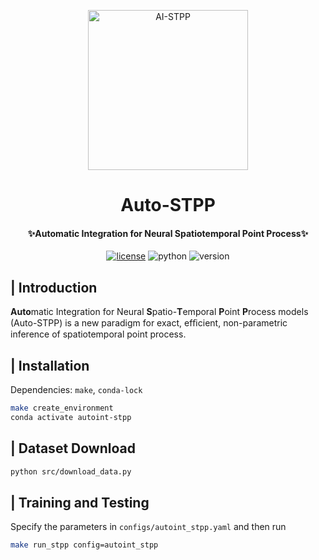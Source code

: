 <p align="center" >
  <a href="https://github.com/Rose-STL-Lab/AI-STPP"><img src="https://fremont.zzhou.info/images/2023/05/18/Auto-STPP.png" width="256" height="256" alt="AI-STPP"></a>
</p>
<h1 align="center">Auto-STPP</h1>
<h4 align="center">✨Automatic Integration for Neural Spatiotemporal Point Process✨</h4>

<p align="center">
    <a href="https://zzhou.info/LICENSE"><img src="https://camo.githubusercontent.com/87d0b0ec1c0a97dbf68ce4d3098de6912bca75aa006304dd0a55976e6673cbe1/68747470733a2f2f696d672e736869656c64732e696f2f6769746875622f6c6963656e73652f64656c67616e2f6c6f677572752e737667" alt="license"></a>
    <img src="https://img.shields.io/badge/Python-3.10+-yellow" alt="python">
    <img src="https://img.shields.io/badge/Version-1.1.0-green" alt="version">
</p>

## | Introduction

**Auto**matic Integration for Neural **S**patio-**T**emporal **P**oint **P**rocess models (Auto-STPP) is a new paradigm for exact, efﬁcient, non-parametric inference of spatiotemporal point process.

## | Installation

Dependencies: `make`, `conda-lock`

```bash
make create_environment
conda activate autoint-stpp
```

## | Dataset Download

```bash
python src/download_data.py
```

## | Training and Testing

Specify the parameters in `configs/autoint_stpp.yaml` and then run

```bash
make run_stpp config=autoint_stpp
```
